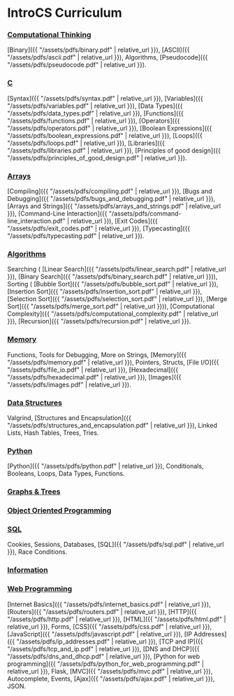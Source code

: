 # IntroCS Curriculum

### [Computational Thinking](comp_thinking)

[Binary]({{ "/assets/pdfs/binary.pdf" | relative_url }}), 
[ASCII]({{ "/assets/pdfs/ascii.pdf" | relative_url }}), 
Algorithms, 
[Pseudocode]({{ "/assets/pdfs/pseudocode.pdf" | relative_url }}).

### [C](C)

[Syntax]({{ "/assets/pdfs/syntax.pdf" | relative_url }}), 
[Variables]({{ "/assets/pdfs/variables.pdf" | relative_url }}), 
[Data Types]({{ "/assets/pdfs/data_types.pdf" | relative_url }}), 
[Functions]({{ "/assets/pdfs/functions.pdf" | relative_url }}), 
[Operators]({{ "/assets/pdfs/operators.pdf" | relative_url }}), 
[Boolean Expressions]({{ "/assets/pdfs/boolean_expressions.pdf" | relative_url }}), 
[Loops]({{ "/assets/pdfs/loops.pdf" | relative_url }}), 
[Libraries]({{ "/assets/pdfs/libraries.pdf" | relative_url }}), 
[Principles of good design]({{ "/assets/pdfs/principles_of_good_design.pdf" | relative_url }}).

### [Arrays](arrays)

[Compiling]({{ "/assets/pdfs/compiling.pdf" | relative_url }}), 
[Bugs and Debugging]({{ "/assets/pdfs/bugs_and_debugging.pdf" | relative_url }}), 
[Arrays and Strings]({{ "/assets/pdfs/arrays_and_strings.pdf" | relative_url }}), 
[Command-Line Interaction]({{ "/assets/pdfs/command-line_interaction.pdf" | relative_url }}), 
[Exit Codes]({{ "/assets/pdfs/exit_codes.pdf" | relative_url }}), 
[Typecasting]({{ "/assets/pdfs/typecasting.pdf" | relative_url }}).

### [Algorithms](algorithms)

Searching (
[Linear Search]({{ "/assets/pdfs/linear_search.pdf" | relative_url }}), 
[Binary Search]({{ "/assets/pdfs/binary_search.pdf" | relative_url }})), 
Sorting (
[Bubble Sort]({{ "/assets/pdfs/bubble_sort.pdf" | relative_url }}), 
[Insertion Sort]({{ "/assets/pdfs/insertion_sort.pdf" | relative_url }}), 
[Selection Sort]({{ "/assets/pdfs/selection_sort.pdf" | relative_url }}), 
[Merge Sort]({{ "/assets/pdfs/merge_sort.pdf" | relative_url }})), 
[Computational Complexity]({{ "/assets/pdfs/computational_complexity.pdf" | relative_url }}), 
[Recursion]({{ "/assets/pdfs/recursion.pdf" | relative_url }}).

### [Memory](memory)

Functions, 
Tools for Debugging, 
More on Strings, 
[Memory]({{ "/assets/pdfs/memory.pdf" | relative_url }}), 
Pointers, 
Structs, 
[File I/O]({{ "/assets/pdfs/file_io.pdf" | relative_url }}), 
[Hexadecimal]({{ "/assets/pdfs/hexadecimal.pdf" | relative_url }}), 
[Images]({{ "/assets/pdfs/images.pdf" | relative_url }}).

### [Data Structures](data_structures)

Valgrind, 
[Structures and Encapsulation]({{ "/assets/pdfs/structures_and_encapsulation.pdf" | relative_url }}), 
Linked Lists, 
Hash Tables, 
Trees, 
Tries.

### [Python](python)

[Python]({{ "/assets/pdfs/python.pdf" | relative_url }}), 
Conditionals, 
Booleans, 
Loops, 
Data Types, 
Functions.

### [Graphs & Trees](graphs_trees)

### [Object Oriented Programming](OOP)

### [SQL](sql)

Cookies, 
Sessions, 
Databases, 
[SQL]({{ "/assets/pdfs/sql.pdf" | relative_url }}), 
Race Conditions.

### [Information](information)

<!--
### [HTML, CSS & JS](html_css_js)

[Internet Basics]({{ "/assets/pdfs/internet_basics.pdf" | relative_url }}), 
[Routers]({{ "/assets/pdfs/routers.pdf" | relative_url }}), 
[HTTP]({{ "/assets/pdfs/http.pdf" | relative_url }}), 
[HTML]({{ "/assets/pdfs/html.pdf" | relative_url }}), 
Forms, 
[CSS]({{ "/assets/pdfs/css.pdf" | relative_url }}), 
[JavaScript]({{ "/assets/pdfs/javascript.pdf" | relative_url }}), 
[IP Addresses]({{ "/assets/pdfs/ip_addresses.pdf" | relative_url }}), 
[TCP and IP]({{ "/assets/pdfs/tcp_and_ip.pdf" | relative_url }}), 
[DNS and DHCP]({{ "/assets/pdfs/dns_and_dhcp.pdf" | relative_url }}).
-->

### [Web Programming](web_programming)

[Internet Basics]({{ "/assets/pdfs/internet_basics.pdf" | relative_url }}), 
[Routers]({{ "/assets/pdfs/routers.pdf" | relative_url }}), 
[HTTP]({{ "/assets/pdfs/http.pdf" | relative_url }}), 
[HTML]({{ "/assets/pdfs/html.pdf" | relative_url }}), 
Forms, 
[CSS]({{ "/assets/pdfs/css.pdf" | relative_url }}), 
[JavaScript]({{ "/assets/pdfs/javascript.pdf" | relative_url }}), 
[IP Addresses]({{ "/assets/pdfs/ip_addresses.pdf" | relative_url }}), 
[TCP and IP]({{ "/assets/pdfs/tcp_and_ip.pdf" | relative_url }}), 
[DNS and DHCP]({{ "/assets/pdfs/dns_and_dhcp.pdf" | relative_url }}), 
[Python for web programming]({{ "/assets/pdfs/python_for_web_programming.pdf" | relative_url }}), 
Flask, 
[MVC]({{ "/assets/pdfs/mvc.pdf" | relative_url }}), 
Autocomplete, 
Events, 
[Ajax]({{ "/assets/pdfs/ajax.pdf" | relative_url }}), 
JSON.